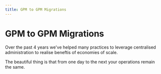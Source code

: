 ```yaml
---
title: GPM to GPM Migrations
---
```


# GPM to GPM Migrations

Over the past 4 years we've helped many practices to leverage centralised administration to realise beneftis of economies of scale.

The beautiful thing is that from one day to the next your operations remain the same.
